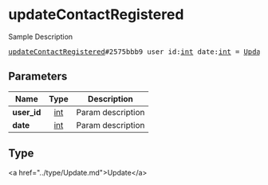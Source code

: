 # updateContactRegistered

Sample Description

<pre>
<a href="../constructor/updateContactRegistered.md">updateContactRegistered</a>#2575bbb9 user_id:<a href="../type/int.md">int</a> date:<a href="../type/int.md">int</a> = <a href="../type/Update.md">Update</a>;
</pre>

## Parameters

| Name | Type | Description |
|------|:----:|-------------|
| **user_id** | <a href="../type/int.md">int</a> | Param description |
| **date** | <a href="../type/int.md">int</a> | Param description |

## Type

&lt;a href=&#34;../type/Update.md&#34;&gt;Update&lt;/a&gt;
